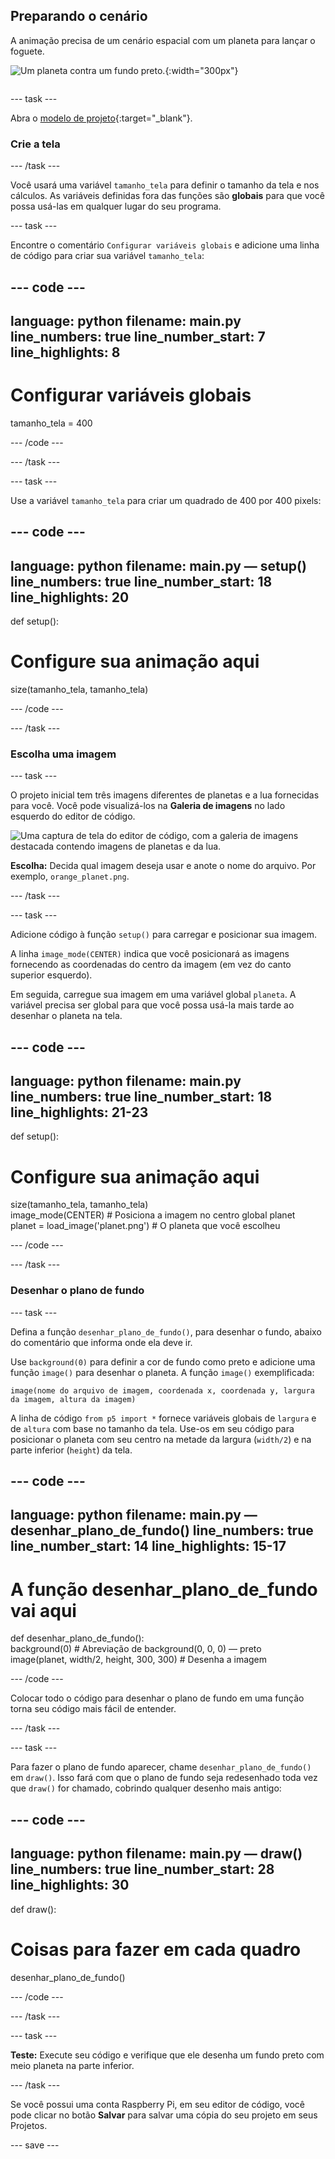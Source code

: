 ## Preparando o cenário

<div style="display: flex; flex-wrap: wrap">
<div style="flex-basis: 200px; flex-grow: 1; margin-right: 15px;">
A animação precisa de um cenário espacial com um planeta para lançar o foguete.
</div>
<div>

![Um planeta contra um fundo preto.](images/step_2.png){:width="300px"}

</div>
</div>

--- task ---

Abra o [modelo de projeto](https://editor.raspberrypi.org/en/projects/rocket-launch-starter){:target="_blank"}.

### Crie a tela

--- /task ---

Você usará uma variável `tamanho_tela` para definir o tamanho da tela e nos cálculos. As variáveis definidas fora das funções são **globais** para que você possa usá-las em qualquer lugar do seu programa.

--- task ---

Encontre o comentário `Configurar variáveis globais` e adicione uma linha de código para criar sua variável `tamanho_tela`:

--- code ---
---
language: python filename: main.py line_numbers: true line_number_start: 7
line_highlights: 8
---

# Configurar variáveis globais
tamanho_tela = 400

--- /code ---

--- /task ---

--- task ---

Use a variável `tamanho_tela` para criar um quadrado de 400 por 400 pixels:

--- code ---
---
language: python filename: main.py — setup() line_numbers: true line_number_start: 18
line_highlights: 20
---

def setup():   
# Configure sua animação aqui   
size(tamanho_tela, tamanho_tela)


--- /code ---

--- /task ---

### Escolha uma imagem

--- task ---

O projeto inicial tem três imagens diferentes de planetas e a lua fornecidas para você. Você pode visualizá-los na **Galeria de imagens** no lado esquerdo do editor de código.

![Uma captura de tela do editor de código, com a galeria de imagens destacada contendo imagens de planetas e da lua.](images/image_gallery.png)

**Escolha:** Decida qual imagem deseja usar e anote o nome do arquivo. Por exemplo, `orange_planet.png`.

--- /task ---

--- task ---

Adicione código à função `setup()` para carregar e posicionar sua imagem.

A linha `image_mode(CENTER)` indica que você posicionará as imagens fornecendo as coordenadas do centro da imagem (em vez do canto superior esquerdo).

Em seguida, carregue sua imagem em uma variável global `planeta`. A variável precisa ser global para que você possa usá-la mais tarde ao desenhar o planeta na tela.

--- code ---
---
language: python filename: main.py line_numbers: true line_number_start: 18
line_highlights: 21-23
---

def setup():   
# Configure sua animação aqui   
size(tamanho_tela, tamanho_tela)   
image_mode(CENTER)  # Posiciona a imagem no centro global planet   
planet = load_image('planet.png')  # O planeta que você escolheu


--- /code ---

--- /task ---

### Desenhar o plano de fundo

--- task ---

Defina a função `desenhar_plano_de_fundo()`, para desenhar o fundo, abaixo do comentário que informa onde ela deve ir.

Use `background(0)` para definir a cor de fundo como preto e adicione uma função `image()` para desenhar o planeta. A função `image()` exemplificada:

`image(nome do arquivo de imagem, coordenada x, coordenada y, largura da imagem, altura da imagem)`

A linha de código `from p5 import *` fornece variáveis globais de `largura` e de `altura` com base no tamanho da tela. Use-os em seu código para posicionar o planeta com seu centro na metade da largura (`width/2`) e na parte inferior (`height`) da tela.

--- code ---
---
language: python filename: main.py — desenhar_plano_de_fundo() line_numbers: true line_number_start: 14
line_highlights: 15-17
---

# A função desenhar_plano_de_fundo vai aqui
def desenhar_plano_de_fundo():   
background(0)  # Abreviação de background(0, 0, 0) — preto    
image(planet, width/2, height, 300, 300)  # Desenha a imagem


--- /code ---

Colocar todo o código para desenhar o plano de fundo em uma função torna seu código mais fácil de entender.

--- /task ---

--- task ---

Para fazer o plano de fundo aparecer, chame `desenhar_plano_de_fundo()` em `draw()`. Isso fará com que o plano de fundo seja redesenhado toda vez que `draw()` for chamado, cobrindo qualquer desenho mais antigo:

--- code ---
---
language: python filename: main.py — draw() line_numbers: true line_number_start: 28
line_highlights: 30
---

def draw():   
# Coisas para fazer em cada quadro    
desenhar_plano_de_fundo()

--- /code ---

--- /task ---

--- task ---

**Teste:** Execute seu código e verifique que ele desenha um fundo preto com meio planeta na parte inferior.

--- /task ---

Se você possui uma conta Raspberry Pi, em seu editor de código, você pode clicar no botão **Salvar** para salvar uma cópia do seu projeto em seus Projetos.

--- save ---
